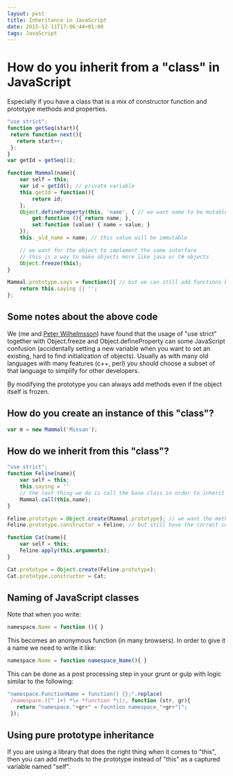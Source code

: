 ```yaml
---
layout: post
title: Inheritance in JavaScript
date: 2015-12-11T17:06:44+01:00
tags: JavaScript
---
```


# How do you inherit from a "class" in JavaScript

Especially if you have a class that is a mix of constructor function and prototype methods and properties.

~~~ JavaScript
"use strict";
function getSeq(start){
 return function next(){
   return start++;
 };
}
var getId = getSeq(1);

function Mammal(name){
    var self = this;
    var id = getId(); // private variable
    this.getId = function(){
        return id;
    };
    Object.defineProperty(this, 'name', { // we want name to be mutable
        get:function (){ return name; },
        set:function (value) { name = value; }
    });
    this._old_name = name; // this value will be immutable

    // we want for the object to implement the same interface
    // this is a way to make objects more like java or C# objects
    Object.freeze(this);
}

Mammal.prototype.says = function(){ // but we can still add functions by adding to the prototype
    return this.saying || '';
};
~~~

## Some notes about the above code

We (me and [Peter Wilhelmsson](https://github.com/2hdddg/)) have found that the usage of "use strict" together with Object.freeze and Object.defineProperty can some JavaScript confusion (accidentally setting a new variable when you want to set an existing, hard to find initialization of objects). Usually as with many old languages with many features (c++, perl) you should choose a subset of that language to simplify for other developers.

By modifying the prototype you can always add methods even if the object itself is frozen.

## How do you create an instance of this "class"?

~~~ JavaScript
var m = new Mammal('Missan');
~~~

## How do we inherit from this "class"?

~~~ JavaScript
"use strict";
function Feline(name){
    var self = this;
    this.saying = ''
    // the last thing we do is call the base class in order to inherit and freeze this class
    Mammal.call(this,name);
}

Feline.prototype = Object.create(Mammal.prototype); // we want the methods and properties added through prototype
Feline.prototype.constructor = Feline; // but still have the correct constructor

function Cat(name){
    var self = this;
    Feline.apply(this,arguments);
}

Cat.prototype = Object.create(Feline.prototype);
Cat.prototype.constructor = Cat;
~~~

## Naming of JavaScript classes

Note that when you write:

~~~ JavaScript
namespace.Name = function (){ }
~~~

This becomes an anonymous function (in many browsers). In order to give it a name we need to write it like:

~~~ JavaScript
namespace.Name = function namespace_Name(){ }
~~~

This can be done as a post processing step in your grunt or gulp with logic similar to the following:

~~~ JavaScript
"namespace.FunctionName = function() {};".replace(
 /namespace.([^ ]+) *\= *function *\(/, function (str, gr){
   return "namespace."+gr+" = fucntion namespace_"+gr+"(";
 });
~~~

## Using pure prototype inheritance

If you are using a library that does the right thing when it comes to "this", then you can add methods to the prototype instead of "this" as a captured variable named "self".
